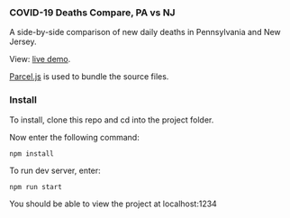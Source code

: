 ### COVID-19 Deaths Compare, PA vs NJ
A side-by-side comparison of new daily deaths in Pennsylvania and New Jersey.

View: [live demo](https://interactives.data.spotlightpa.org/2020/covid-deaths-compare/).

[Parcel.js](https://github.com/parcel-bundler/parcel) is used to bundle the source files.

### Install

To install, clone this repo and cd into the project folder.

Now enter the following command:

```npm install```

To run dev server, enter:

```npm run start```

You should be able to view the project at localhost:1234

